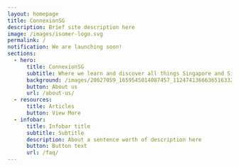 ```yaml
---
layout: homepage
title: ConnexionSG
description: Brief site description here
image: /images/isomer-logo.svg
permalink: /
notification: We are launching soon!
sections:
  - hero:
      title: ConnexionSG
      subtitle: Where we learn and discover all things Singapore and Singaporean!
      background: /images/20627059_1659545014087457_1124741366636516332_o.jpg
      button: About us
      url: /about-us/
  - resources:
      title: Articles
      button: View More
  - infobar:
      title: Infobar title
      subtitle: Subtitle
      description: About a sentence worth of description here
      button: Button text
      url: /faq/
---
```

